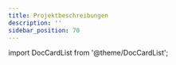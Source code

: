 ```yaml
---
title: Projektbeschreibungen
description: ''
sidebar_position: 70
---
```


import DocCardList from '@theme/DocCardList';

<DocCardList />
